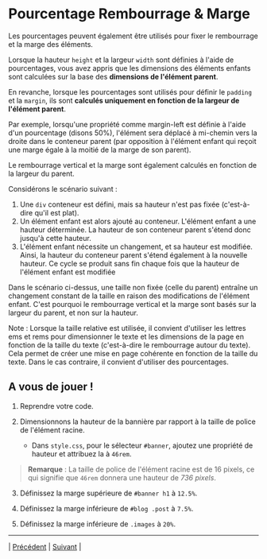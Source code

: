 # Pourcentage Rembourrage & Marge

Les pourcentages peuvent également être utilisés pour fixer le rembourrage et la marge des éléments.

Lorsque la hauteur `height` et la largeur `width` sont définies à l'aide de pourcentages, vous avez appris que les dimensions des éléments enfants sont calculées sur la base des **dimensions de l'élément parent**.

En revanche, lorsque les pourcentages sont utilisés pour définir le `padding` et la `margin`, ils sont **calculés uniquement en fonction de la largeur de l'élément parent**.

Par exemple, lorsqu'une propriété comme margin-left est définie à l'aide d'un pourcentage (disons 50%), l'élément sera déplacé à mi-chemin vers la droite dans le conteneur parent (par opposition à l'élément enfant qui reçoit une marge égale à la moitié de la marge de son parent).

Le rembourrage vertical et la marge sont également calculés en fonction de la largeur du parent.

Considérons le scénario suivant :

1. Une `div` conteneur est défini, mais sa hauteur n'est pas fixée (c'est-à-dire qu'il est plat).
2. Un élément enfant est alors ajouté au conteneur. L'élément enfant a une hauteur déterminée. La hauteur de son conteneur parent s'étend donc jusqu'à cette hauteur.
3. L'élément enfant nécessite un changement, et sa hauteur est modifiée. Ainsi, la hauteur du conteneur parent s'étend également à la nouvelle hauteur. Ce cycle se produit sans fin chaque fois que la hauteur de l'élément enfant est modifiée

Dans le scénario ci-dessus, une taille non fixée (celle du parent) entraîne un changement constant de la taille en raison des modifications de l'élément enfant. C'est pourquoi le rembourrage vertical et la marge sont basés sur la largeur du parent, et non sur la hauteur.

Note : Lorsque la taille relative est utilisée, il convient d'utiliser les lettres ems et rems pour dimensionner le texte et les dimensions de la page en fonction de la taille du texte (c'est-à-dire le rembourrage autour du texte). Cela permet de créer une mise en page cohérente en fonction de la taille du texte. Dans le cas contraire, il convient d'utiliser des pourcentages.

## A vous de jouer !

1. Reprendre votre code.

2. Dimensionnons la hauteur de la bannière par rapport à la taille de police de l'élément racine.
    - Dans `style.css`, pour le sélecteur `#banner`, ajoutez une propriété de hauteur et attribuez la à `46rem`.
> **Remarque** : La taille de police de l'élément racine est de 16 pixels, ce qui signifie que `46rem` donnera une hauteur de *736 pixels*.

3. Définissez la marge supérieure de `#banner h1` à `12.5%`.

4. Définissez la marge inférieure de `#blog .post` à `7.5%`.

5. Définissez la marge inférieure de `.images` à `20%`.

___
| [Précédent](./4-pourcentage-hauteur-largeur.md)       | [Suivant](./6-largeur-min-max.md)       |
